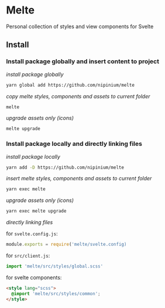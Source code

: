 # Melte

Personal collection of styles and view components for Svelte

## Install

### Install package globally and insert content to project

_install package globally_

```sh
yarn global add https://github.com/nipinium/melte
```

_copy melte styles, components and assets to current folder_

```sh
melte

```

_upgrade assets only (icons)_

```sh
melte upgrade
```

### Install package locally and directly linking files

_install package locally_

```sh
yarn add -D https://github.com/nipinium/melte
```

_insert melte styles, components and assets to current folder_

```sh
yarn exec melte
```

_upgrade assets only (icons)_

```sh
yarn exec melte upgrade
```

_directly linking files_

for `svelte.config.js`:

```js
module.exports = require('melte/svelte.config)
```

for `src/client.js`:

```js
import 'melte/src/styles/global.scss'
```

for svelte components:

```html
<style lang="scss">
  @import 'melte/src/styles/common';
</style>
```
